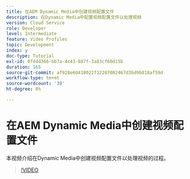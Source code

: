 ```yaml
---
title: 在AEM Dynamic Media中创建视频配置文件
description: 在Dynamic Media中配置视频配置文件以处理视频
version: Cloud Service
role: Developer
level: Intermediate
feature: Video Profiles
topic: Development
index: y
doc-type: Tutorial
exl-id: 0fd4d366-bb7a-4c43-887f-3a83cf60d15b
duration: 165
source-git-commit: af928e60410022f12207082467d3bd9b818af59d
workflow-type: tm+mt
source-wordcount: '39'
ht-degree: 0%

---
```


# 在AEM Dynamic Media中创建视频配置文件

本视频介绍在Dynamic Media中创建视频配置文件以处理视频的过程。

>[!VIDEO](https://video.tv.adobe.com/v/335382?quality=12&learn=on)
